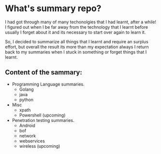 # What's summary repo?
I had got through many of many techonolgies that I had learnt, after a while! I figured out when I be far away from the technology that I learnt before usually I forget about it and its necessary to start over again to learn it.

So, I decided to summarize all things that I learnt and require an surplus effort, but overall the result its more than my expectation always I return back to my summaries when I stuck in something or forget things that I learnt.

## Content of the sammary:
- Programming Language summaries.
  -  Golang
  -  java
  -  python
- Misc
  - xpath
  - Powershell (upcoming)
- Penetration testing summaries.
  - Android
  - bof
  - network
  - webservices
  - wireless (upcoming)
